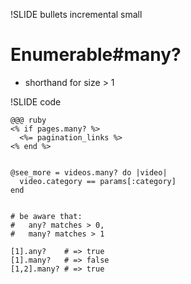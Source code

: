 !SLIDE bullets incremental small
# Enumerable#many?

* shorthand for size > 1

!SLIDE code

    @@@ ruby
    <% if pages.many? %>
      <%= pagination_links %>
    <% end %>
    
    
    @see_more = videos.many? do |video| 
      video.category == params[:category]
    end
    
    
    # be aware that:
    #   any? matches > 0,
    #   many? matches > 1
    
    [1].any?    # => true
    [1].many?   # => false
    [1,2].many? # => true